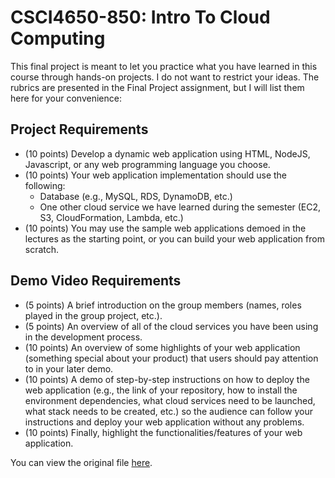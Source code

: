 # CSCI4650-850: Intro To Cloud Computing

This final project is meant to let you practice what you have learned in this course through hands-on projects. I do not want to restrict your ideas. The rubrics are presented in the Final Project assignment, but I will list them here for your convenience:

## Project Requirements

- (10 points) Develop a dynamic web application using HTML, NodeJS, Javascript, or any web programming language you choose.
- (10 points) Your web application implementation should use the following:
  - Database (e.g., MySQL, RDS, DynamoDB, etc.)
  - One other cloud service we have learned during the semester (EC2, S3, CloudFormation, Lambda, etc.)
- (10 points) You may use the sample web applications demoed in the lectures as the starting point, or you can build your web application from scratch.

## Demo Video Requirements

- (5 points) A brief introduction on the group members (names, roles played in the group project, etc.).
- (5 points) An overview of all of the cloud services you have been using in the development process.
- (10 points) An overview of some highlights of your web application (something special about your product) that users should pay attention to in your later demo.
- (10 points) A demo of step-by-step instructions on how to deploy the web application (e.g., the link of your repository, how to install the environment dependencies, what cloud services need to be launched, what stack needs to be created, etc.) so the audience can follow your instructions and deploy your web application without any problems.
- (10 points) Finally, highlight the functionalities/features of your web application.

You can view the original file [here](https://github.com/mhenke/omaha-playground-collective/blob/9d5b6921b307a527172e0bfac66fa4ebe2004a16/CSCI4650-assignment.md).
